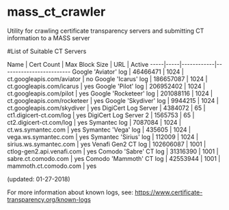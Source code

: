 # mass_ct_crawler
Utility for crawling certificate transparency servers and submitting CT information to a MASS server

#List of Suitable CT Servers 

Name | Cert Count | Max Block Size | URL | Active
-----|-----|------------|-------------------------
Google 'Aviator' log | 46466471 | 1024 | ct.googleapis.com/aviator | no
Google 'Icarus' log | 186657087 | 1024 | ct.googleapis.com/icarus | yes
Google 'Pilot' log | 206952402 | 1024 | ct.googleapis.com/pilot | yes
Google 'Rocketeer' log | 201088116 | 1024 | ct.googleapis.com/rocketeer | yes
Google 'Skydiver' log | 9944215 | 1024 | ct.googleapis.com/skydiver | yes
DigiCert Log Server | 4384072 | 65 | ct1.digicert-ct.com/log | yes
DigiCert Log Server 2 | 1565753 | 65 | ct2.digicert-ct.com/log | yes
Symantec log | 7087084 | 1024 | ct.ws.symantec.com | yes
Symantec 'Vega' log | 435605 | 1024 | vega.ws.symantec.com | yes
Symantec 'Sirius' log | 112009 | 1024 | sirius.ws.symantec.com | yes
Venafi Gen2 CT log | 102606087 | 1001 | ctlog-gen2.api.venafi.com | yes
Comodo 'Sabre' CT log | 31316390 | 1001 | sabre.ct.comodo.com | yes
Comodo 'Mammoth' CT log | 42553944 | 1001 | mammoth.ct.comodo.com | yes

(updated: 01-27-2018)

For more information about known logs, see: https://www.certificate-transparency.org/known-logs
